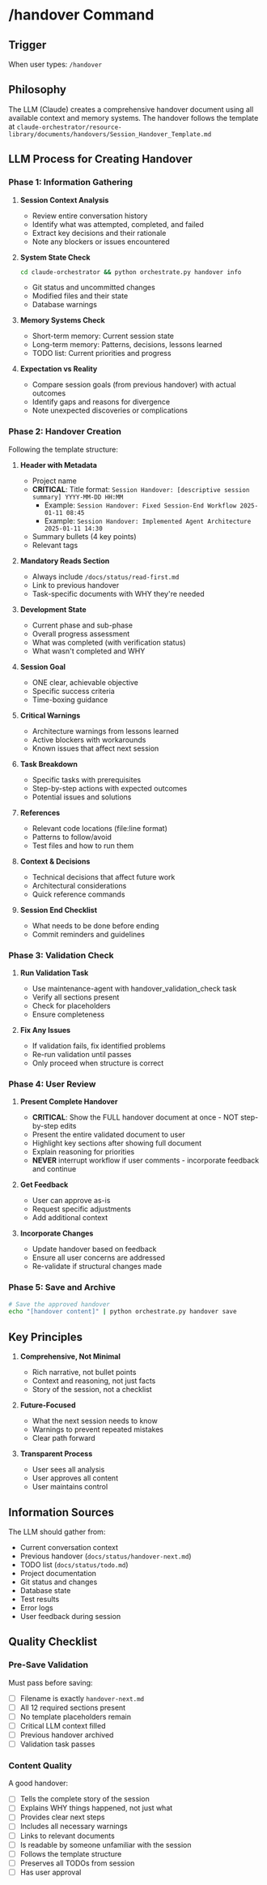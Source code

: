 # /handover Command

## Trigger
When user types: `/handover`

## Philosophy
The LLM (Claude) creates a comprehensive handover document using all available context and memory systems.
The handover follows the template at `claude-orchestrator/resource-library/documents/handovers/Session_Handover_Template.md`

## LLM Process for Creating Handover

### Phase 1: Information Gathering

1. **Session Context Analysis**
   - Review entire conversation history
   - Identify what was attempted, completed, and failed
   - Extract key decisions and their rationale
   - Note any blockers or issues encountered

2. **System State Check**
   ```bash
   cd claude-orchestrator && python orchestrate.py handover info
   ```
   - Git status and uncommitted changes
   - Modified files and their state
   - Database warnings

3. **Memory Systems Check**
   - Short-term memory: Current session state
   - Long-term memory: Patterns, decisions, lessons learned
   - TODO list: Current priorities and progress

4. **Expectation vs Reality**
   - Compare session goals (from previous handover) with actual outcomes
   - Identify gaps and reasons for divergence
   - Note unexpected discoveries or complications

### Phase 2: Handover Creation

Following the template structure:

1. **Header with Metadata**
   - Project name
   - **CRITICAL**: Title format: `Session Handover: [descriptive session summary] YYYY-MM-DD HH:MM`
     - Example: `Session Handover: Fixed Session-End Workflow 2025-01-11 08:45`
     - Example: `Session Handover: Implemented Agent Architecture 2025-01-11 14:30`
   - Summary bullets (4 key points)
   - Relevant tags

2. **Mandatory Reads Section**
   - Always include `/docs/status/read-first.md`
   - Link to previous handover
   - Task-specific documents with WHY they're needed

3. **Development State**
   - Current phase and sub-phase
   - Overall progress assessment
   - What was completed (with verification status)
   - What wasn't completed and WHY

4. **Session Goal**
   - ONE clear, achievable objective
   - Specific success criteria
   - Time-boxing guidance

5. **Critical Warnings**
   - Architecture warnings from lessons learned
   - Active blockers with workarounds
   - Known issues that affect next session

6. **Task Breakdown**
   - Specific tasks with prerequisites
   - Step-by-step actions with expected outcomes
   - Potential issues and solutions

7. **References**
   - Relevant code locations (file:line format)
   - Patterns to follow/avoid
   - Test files and how to run them

8. **Context & Decisions**
   - Technical decisions that affect future work
   - Architectural considerations
   - Quick reference commands

9. **Session End Checklist**
   - What needs to be done before ending
   - Commit reminders and guidelines

### Phase 3: Validation Check

1. **Run Validation Task**
   - Use maintenance-agent with handover_validation_check task
   - Verify all sections present
   - Check for placeholders
   - Ensure completeness

2. **Fix Any Issues**
   - If validation fails, fix identified problems
   - Re-run validation until passes
   - Only proceed when structure is correct

### Phase 4: User Review

1. **Present Complete Handover**
   - **CRITICAL**: Show the FULL handover document at once - NOT step-by-step edits
   - Present the entire validated document to user
   - Highlight key sections after showing full document
   - Explain reasoning for priorities
   - **NEVER** interrupt workflow if user comments - incorporate feedback and continue

2. **Get Feedback**
   - User can approve as-is
   - Request specific adjustments
   - Add additional context

3. **Incorporate Changes**
   - Update handover based on feedback
   - Ensure all user concerns are addressed
   - Re-validate if structural changes made

### Phase 5: Save and Archive

```bash
# Save the approved handover
echo "[handover content]" | python orchestrate.py handover save
```

## Key Principles

1. **Comprehensive, Not Minimal**
   - Rich narrative, not bullet points
   - Context and reasoning, not just facts
   - Story of the session, not a checklist

2. **Future-Focused**
   - What the next session needs to know
   - Warnings to prevent repeated mistakes
   - Clear path forward

3. **Transparent Process**
   - User sees all analysis
   - User approves all content
   - User maintains control

## Information Sources

The LLM should gather from:
- Current conversation context
- Previous handover (`docs/status/handover-next.md`)
- TODO list (`docs/status/todo.md`)
- Project documentation
- Git status and changes
- Database state
- Test results
- Error logs
- User feedback during session

## Quality Checklist

### Pre-Save Validation
Must pass before saving:
- [ ] Filename is exactly `handover-next.md`
- [ ] All 12 required sections present
- [ ] No template placeholders remain
- [ ] Critical LLM context filled
- [ ] Previous handover archived
- [ ] Validation task passes

### Content Quality
A good handover:
- [ ] Tells the complete story of the session
- [ ] Explains WHY things happened, not just what
- [ ] Provides clear next steps
- [ ] Includes all necessary warnings
- [ ] Links to relevant documents
- [ ] Is readable by someone unfamiliar with the session
- [ ] Follows the template structure
- [ ] Preserves all TODOs from session
- [ ] Has user approval